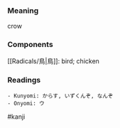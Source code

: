 ### Meaning

crow

### Components

[[Radicals/鳥|鳥]]: bird; chicken

### Readings

```
- Kunyomi: からす, いずくんぞ, なんぞ
- Onyomi: ウ
```

#kanji